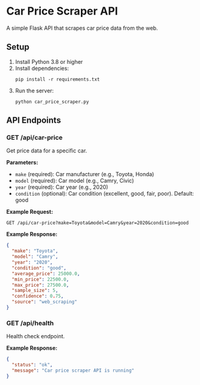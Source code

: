 # Car Price Scraper API

A simple Flask API that scrapes car price data from the web.

## Setup

1. Install Python 3.8 or higher
2. Install dependencies:
   ```
   pip install -r requirements.txt
   ```
3. Run the server:
   ```
   python car_price_scraper.py
   ```

## API Endpoints

### GET /api/car-price

Get price data for a specific car.

**Parameters:**
- `make` (required): Car manufacturer (e.g., Toyota, Honda)
- `model` (required): Car model (e.g., Camry, Civic)
- `year` (required): Car year (e.g., 2020)
- `condition` (optional): Car condition (excellent, good, fair, poor). Default: good

**Example Request:**
```
GET /api/car-price?make=Toyota&model=Camry&year=2020&condition=good
```

**Example Response:**
```json
{
  "make": "Toyota",
  "model": "Camry",
  "year": "2020",
  "condition": "good",
  "average_price": 25000.0,
  "min_price": 22500.0,
  "max_price": 27500.0,
  "sample_size": 5,
  "confidence": 0.75,
  "source": "web_scraping"
}
```

### GET /api/health

Health check endpoint.

**Example Response:**
```json
{
  "status": "ok",
  "message": "Car price scraper API is running"
}
```
